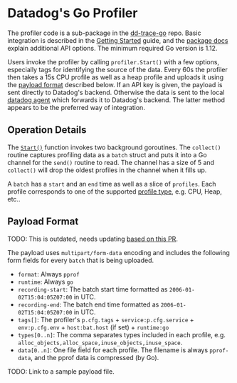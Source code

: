 # Datadog's Go Profiler

The profiler code is a sub-package in the [dd-trace-go](https://github.com/DataDog/dd-trace-go/tree/v1/profiler) repo. Basic integration is described in the [Getting Started](https://docs.datadoghq.com/tracing/profiler/getting_started/?tab=go) guide, and the [package docs](https://pkg.go.dev/gopkg.in/DataDog/dd-trace-go.v1/profiler#pkg-constants) explain additional API options. The minimum required Go version is 1.12. 

Users invoke the profiler by calling `profiler.Start()` with a few options, especially tags for identifying the source of the data. Every 60s the profiler then takes a 15s CPU profile as well as a heap profile and uploads it using the [payload format](#payload-format) described below. If an API key is given, the payload is sent directly to Datadog's backend. Otherwise the data is sent to the local [datadog agent](https://docs.datadoghq.com/agent/) which forwards it to Datadog's backend. The latter method appears to be the preferred way of integration.

## Operation Details

The [`Start()`](https://pkg.go.dev/gopkg.in/DataDog/dd-trace-go.v1/profiler#Start) function invokes two background goroutines. The `collect()` routine captures profiling data as a `batch` struct and puts it into a Go channel for the `send()` routine to read. The channel has a size of 5 and `collect()` will drop the oldest profiles in the channel when it fills up.

A `batch` has a `start` and an `end` time as well as a slice of `profiles`. Each profile corresponds to one of the supported [profile type](https://pkg.go.dev/gopkg.in/DataDog/dd-trace-go.v1/profiler#ProfileType), e.g. CPU, Heap, etc..

## Payload Format

TODO: This is outdated, needs updating [based on this PR](https://github.com/DataDog/dd-trace-go/pull/781).

The payload uses `multipart/form-data` encoding and includes the following form fields for every `batch` that is being uploaded.

- `format`: Always `pprof`
- `runtime`: Always `go`
- `recording-start`:  The batch start time formatted as `2006-01-02T15:04:05Z07:00` in UTC.
- `recording-end`: The batch end time formatted as `2006-01-02T15:04:05Z07:00` in UTC.
- `tags[]`: The profiler's `p.cfg.tags` + `service:p.cfg.service` + `env:p.cfg.env` + `host:bat.host` (if set) + `runtime:go`
- `types[0..n]`: The comma separates types included in each profile, e.g. `alloc_objects,alloc_space,inuse_objects,inuse_space`.
- `data[0..n]`: One file field for each profile. The filename is always `pprof-data`, and the pprof data is compressed (by Go).

TODO: Link to a sample payload file.